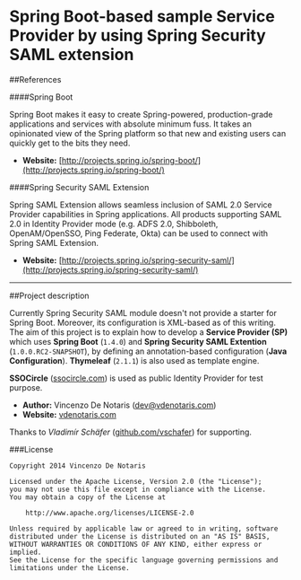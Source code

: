Spring Boot-based sample Service Provider by using Spring Security SAML extension
====================

##References

####Spring Boot

Spring Boot makes it easy to create Spring-powered, production-grade applications and services with absolute minimum fuss. It takes an opinionated view of the Spring platform so that new and existing users can quickly get to the bits they need.

- **Website:** [http://projects.spring.io/spring-boot/](http://projects.spring.io/spring-boot/)

####Spring Security SAML Extension

Spring SAML Extension allows seamless inclusion of SAML 2.0 Service Provider capabilities in Spring applications. All products supporting SAML 2.0 in Identity Provider mode (e.g. ADFS 2.0, Shibboleth, OpenAM/OpenSSO, Ping Federate, Okta) can be used to connect with Spring SAML Extension.

- **Website:** [http://projects.spring.io/spring-security-saml/](http://projects.spring.io/spring-security-saml/)

---------

##Project description

Currently Spring Security SAML module doesn't not provide a starter for Spring Boot. Moreover, its configuration is XML-based as of this writing. The aim of this project is to explain how to develop a **Service Provider (SP)** which uses **Spring Boot** (`1.4.0`) and **Spring Security SAML Extention** (`1.0.0.RC2-SNAPSHOT`), by defining an annotation-based configuration (**Java Configuration**). **Thymeleaf** (`2.1.1`) is also used as template engine.

**SSOCircle** ([ssocircle.com](http://www.ssocircle.com/en/portfolio/publicidp/)) is used as public Identity Provider for test purpose.

- **Author:** Vincenzo De Notaris ([dev@vdenotaris.com](mailto://dev@vdenotaris.com))
- **Website:** [vdenotaris.com](http://vdenotaris.com)

Thanks to *Vladimír Schäfer* ([github.com/vschafer](https://github.com/vschafer)) for supporting.

###License

    Copyright 2014 Vincenzo De Notaris

	Licensed under the Apache License, Version 2.0 (the "License");
	you may not use this file except in compliance with the License.
	You may obtain a copy of the License at

	    http://www.apache.org/licenses/LICENSE-2.0

	Unless required by applicable law or agreed to in writing, software
	distributed under the License is distributed on an "AS IS" BASIS,
	WITHOUT WARRANTIES OR CONDITIONS OF ANY KIND, either express or implied.
	See the License for the specific language governing permissions and
	limitations under the License.



